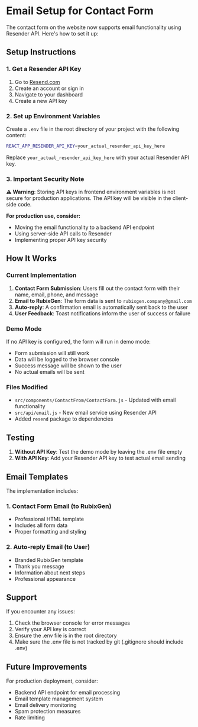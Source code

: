 # Email Setup for Contact Form

The contact form on the website now supports email functionality using Resender API. Here's how to set it up:

## Setup Instructions

### 1. Get a Resender API Key

1. Go to [Resend.com](https://resend.com/)
2. Create an account or sign in
3. Navigate to your dashboard
4. Create a new API key

### 2. Set up Environment Variables

Create a `.env` file in the root directory of your project with the following content:

```bash
REACT_APP_RESENDER_API_KEY=your_actual_resender_api_key_here
```

Replace `your_actual_resender_api_key_here` with your actual Resender API key.

### 3. Important Security Note

**⚠️ Warning**: Storing API keys in frontend environment variables is not secure for production applications. The API key will be visible in the client-side code.

**For production use, consider:**
- Moving the email functionality to a backend API endpoint
- Using server-side API calls to Resender
- Implementing proper API key security

## How It Works

### Current Implementation

1. **Contact Form Submission**: Users fill out the contact form with their name, email, phone, and message
2. **Email to RubixGen**: The form data is sent to `rubixgen.company@gmail.com`
3. **Auto-reply**: A confirmation email is automatically sent back to the user
4. **User Feedback**: Toast notifications inform the user of success or failure

### Demo Mode

If no API key is configured, the form will run in demo mode:
- Form submission will still work
- Data will be logged to the browser console
- Success message will be shown to the user
- No actual emails will be sent

### Files Modified

- `src/components/ContactFrom/ContactForm.js` - Updated with email functionality
- `src/api/email.js` - New email service using Resender API
- Added `resend` package to dependencies

## Testing

1. **Without API Key**: Test the demo mode by leaving the .env file empty
2. **With API Key**: Add your Resender API key to test actual email sending

## Email Templates

The implementation includes:

### 1. Contact Form Email (to RubixGen)
- Professional HTML template
- Includes all form data
- Proper formatting and styling

### 2. Auto-reply Email (to User)
- Branded RubixGen template
- Thank you message
- Information about next steps
- Professional appearance

## Support

If you encounter any issues:
1. Check the browser console for error messages
2. Verify your API key is correct
3. Ensure the .env file is in the root directory
4. Make sure the .env file is not tracked by git (.gitignore should include .env)

## Future Improvements

For production deployment, consider:
- Backend API endpoint for email processing
- Email template management system
- Email delivery monitoring
- Spam protection measures
- Rate limiting 